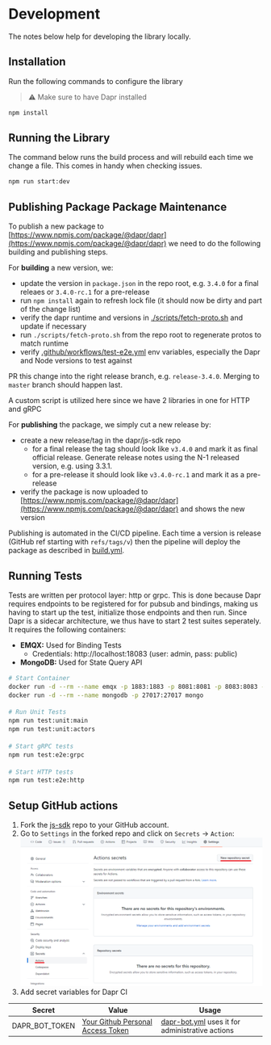 # Development

The notes below help for developing the library locally.

## Installation

Run the following commands to configure the library

> ⚠ Make sure to have Dapr installed

```bash
npm install
```

## Running the Library

The command below runs the build process and will rebuild each time we change a file. This comes in handy when checking issues.

```bash
npm run start:dev
```

## Publishing Package Package Maintenance

To publish a new package to [https://www.npmjs.com/package/@dapr/dapr](https://www.npmjs.com/package/@dapr/dapr) we need to do the following building and publishing steps.

For **building** a new version, we:
- update the version in `package.json` in the repo root, e.g. `3.4.0` for a final releaes or `3.4.0-rc.1` for a pre-release
- run `npm install` again to refresh lock file (it should now be dirty and part of the change list)
- verify the dapr runtime and versions in [./scripts/fetch-proto.sh](./scripts/fetch-proto.sh) and update if necessary
- run `./scripts/fetch-proto.sh` from the repo root to regenerate protos to match runtime
- verify [.github/workflows/test-e2e.yml](.github/workflows/test-e2e.yml) env variables, especially the Dapr and Node versions to test against

PR this change into the right release branch, e.g. `release-3.4.0`.  Merging to `master` branch should happen last.  

A custom script is utilized here since we have 2 libraries in one for HTTP and gRPC

For **publishing** the package, we simply cut a new release by:
- create a new release/tag in the dapr/js-sdk repo
  - for a final release the tag should look like `v3.4.0` and mark it as final official release.  Generate release notes using the N-1 released version, e.g. using 3.3.1. 
  - for a pre-release it should look like `v3.4.0-rc.1` and mark it as a pre-release
- verify the package is now uploaded to [https://www.npmjs.com/package/@dapr/dapr](https://www.npmjs.com/package/@dapr/dapr) and shows the new version 

Publishing is automated in the CI/CD pipeline. Each time a version is release (GitHub ref starting with `refs/tags/v`) then the pipeline will deploy the package as described in [build.yml](./.github/workflows/build.yml).

## Running Tests

Tests are written per protocol layer: http or grpc. This is done because Dapr requires endpoints to be registered for for pubsub and bindings, making us having to start up the test, initialize those endpoints and then run. Since Dapr is a sidecar architecture, we thus have to start 2 test suites seperately. It requires the following containers:

- **EMQX:** Used for Binding Tests
  - Credentials: http://localhost:18083 (user: admin, pass: public)
- **MongoDB:** Used for State Query API

```bash
# Start Container
docker run -d --rm --name emqx -p 1883:1883 -p 8081:8081 -p 8083:8083 -p 8883:8883 -p 8084:8084 -p 18083:18083 emqx/emqx
docker run -d --rm --name mongodb -p 27017:27017 mongo

# Run Unit Tests
npm run test:unit:main
npm run test:unit:actors

# Start gRPC tests
npm run test:e2e:grpc

# Start HTTP tests
npm run test:e2e:http
```

## Setup GitHub actions

1. Fork the [js-sdk](https://github.com/dapr/js-sdk) repo to your GitHub account.
1. Go to `Settings` in the forked repo and click on `Secrets` -> `Action`:
   ![GitHub Settings](./assets/github_setting.png)
1. Add secret variables for Dapr CI

| Secret         | Value                                                                                                                                                | Usage                                                                                                                      |
| -------------- | ---------------------------------------------------------------------------------------------------------------------------------------------------- | -------------------------------------------------------------------------------------------------------------------------- |
| DAPR_BOT_TOKEN | [Your Github Personal Access Token](https://docs.github.com/en/authentication/keeping-your-account-and-data-secure/creating-a-personal-access-token) | [dapr-bot.yml](https://github.com/dapr/js-sdk/blob/main/.github/workflows/dapr-bot.yml) uses it for administrative actions |
